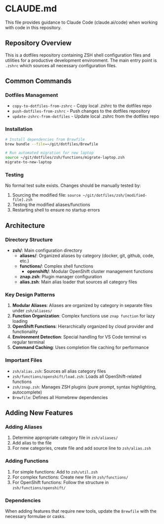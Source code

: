 # CLAUDE.md

This file provides guidance to Claude Code (claude.ai/code) when working with code in this repository.

## Repository Overview

This is a dotfiles repository containing ZSH shell configuration files and utilities for a productive development environment. The main entry point is `.zshrc` which sources all necessary configuration files.

## Common Commands

### Dotfiles Management
- `copy-to-dotfiles-from-zshrc` - Copy local .zshrc to the dotfiles repo
- `push-dotfiles-from-zshrc` - Push changes to the dotfiles repository  
- `update-zshrc-from-dotfiles` - Update local .zshrc from the dotfiles repo

### Installation
```bash
# Install dependencies from Brewfile
brew bundle --file=~/git/dotfiles/Brewfile

# Run automated migration for new laptop
source ~/git/dotfiles/zsh/functions/migrate-laptop.zsh
migrate-to-new-laptop
```

### Testing
No formal test suite exists. Changes should be manually tested by:
1. Sourcing the modified file: `source ~/git/dotfiles/zsh/[modified-file].zsh`
2. Testing the modified aliases/functions
3. Restarting shell to ensure no startup errors

## Architecture

### Directory Structure
- **zsh/**: Main configuration directory
  - **aliases/**: Organized aliases by category (docker, git, github, code, etc.)
  - **functions/**: Complex shell functions
    - **openshift/**: Modular OpenShift cluster management functions
  - **znap.zsh**: Plugin manager configuration
  - **alias.zsh**: Main alias loader that sources all category files

### Key Design Patterns
1. **Modular Aliases**: Aliases are organized by category in separate files under `zsh/aliases/`
2. **Function Organization**: Complex functions use `znap function` for lazy loading
3. **OpenShift Functions**: Hierarchically organized by cloud provider and functionality
4. **Environment Detection**: Special handling for VS Code terminal vs regular terminal
5. **Command Caching**: Uses completion file caching for performance

### Important Files
- `zsh/alias.zsh`: Sources all alias category files
- `zsh/functions/openshift/load.zsh`: Loads all OpenShift-related functions
- `zsh/znap.zsh`: Manages ZSH plugins (pure prompt, syntax highlighting, autocomplete)
- `Brewfile`: Defines all Homebrew dependencies

## Adding New Features

### Adding Aliases
1. Determine appropriate category file in `zsh/aliases/`
2. Add alias to the file
3. For new categories, create file and add source line to `zsh/alias.zsh`

### Adding Functions
1. For simple functions: Add to `zsh/util.zsh`
2. For complex functions: Create new file in `zsh/functions/`
3. For OpenShift functions: Follow the structure in `zsh/functions/openshift/`

### Dependencies
When adding features that require new tools, update the `Brewfile` with the necessary formulae or casks.